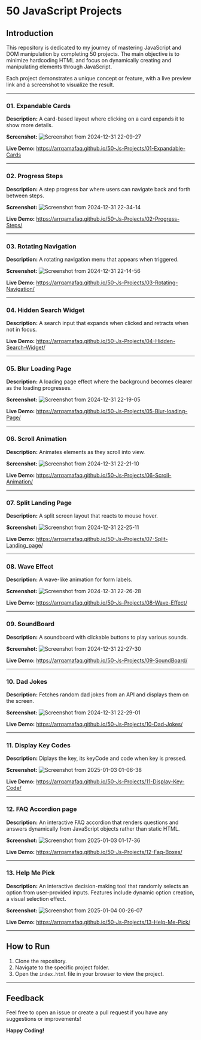 # 50 JavaScript Projects

## Introduction
This repository is dedicated to my journey of mastering JavaScript and DOM manipulation by completing 50 projects. The main objective is to minimize hardcoding HTML and focus on dynamically creating and manipulating elements through JavaScript.

Each project demonstrates a unique concept or feature, with a live preview link and a screenshot to visualize the result.

---


### 01. Expandable Cards
**Description:** A card-based layout where clicking on a card expands it to show more details.

**Screenshot:**
![Screenshot from 2024-12-31 22-09-27](https://github.com/user-attachments/assets/87f521bc-b367-4c1b-9e1d-6b6edc94a556)


**Live Demo:** https://arrqamafaq.github.io/50-Js-Projects/01-Expandable-Cards

---

### 02. Progress Steps
**Description:** A step progress bar where users can navigate back and forth between steps.

**Screenshot:**
![Screenshot from 2024-12-31 22-34-14](https://github.com/user-attachments/assets/ac820a4d-b7b3-4c55-99b5-4efe21fe5f91)


**Live Demo:** https://arrqamafaq.github.io/50-Js-Projects/02-Progress-Steps/

---

### 03. Rotating Navigation
**Description:** A rotating navigation menu that appears when triggered.

**Screenshot:**
![Screenshot from 2024-12-31 22-14-56](https://github.com/user-attachments/assets/ec16d8f8-48d0-4021-ab7e-e1b37ddb3adc)


**Live Demo:** https://arrqamafaq.github.io/50-Js-Projects/03-Rotating-Navigation/

---

### 04. Hidden Search Widget
**Description:** A search input that expands when clicked and retracts when not in focus.



**Live Demo:** https://arrqamafaq.github.io/50-Js-Projects/04-Hidden-Search-Widget/

---

### 05. Blur Loading Page
**Description:** A loading page effect where the background becomes clearer as the loading progresses.

**Screenshot:**
![Screenshot from 2024-12-31 22-19-05](https://github.com/user-attachments/assets/ad318530-5b01-446d-a9fa-a3a8898715e7)


**Live Demo:** https://arrqamafaq.github.io/50-Js-Projects/05-Blur-loading-Page/

---

### 06. Scroll Animation
**Description:** Animates elements as they scroll into view.

**Screenshot:**
![Screenshot from 2024-12-31 22-21-10](https://github.com/user-attachments/assets/7f9cb9a3-cb4f-4a9a-bcf1-b571919fdcf1)


**Live Demo:** https://arrqamafaq.github.io/50-Js-Projects/06-Scroll-Animation/

---

### 07. Split Landing Page
**Description:** A split screen layout that reacts to mouse hover.

**Screenshot:**
![Screenshot from 2024-12-31 22-25-11](https://github.com/user-attachments/assets/bd9d0287-43e8-4f03-9bb0-1bb3cd510554)


**Live Demo:** https://arrqamafaq.github.io/50-Js-Projects/07-Split-Landing_page/

---

### 08. Wave Effect
**Description:** A wave-like animation for form labels.

**Screenshot:**
![Screenshot from 2024-12-31 22-26-28](https://github.com/user-attachments/assets/778452a8-1d07-43b5-9075-de0872a3a0c2)


**Live Demo:** https://arrqamafaq.github.io/50-Js-Projects/08-Wave-Effect/

---

### 09. SoundBoard
**Description:** A soundboard with clickable buttons to play various sounds.

**Screenshot:**
![Screenshot from 2024-12-31 22-27-30](https://github.com/user-attachments/assets/dcbfd367-8ceb-4a8a-bdd7-481da573683b)



**Live Demo:** https://arrqamafaq.github.io/50-Js-Projects/09-SoundBoard/

---

### 10. Dad Jokes
**Description:** Fetches random dad jokes from an API and displays them on the screen.

**Screenshot:**
![Screenshot from 2024-12-31 22-29-01](https://github.com/user-attachments/assets/e44096f0-0a50-4bd4-abc8-ddfa1943e36d)


**Live Demo:** https://arrqamafaq.github.io/50-Js-Projects/10-Dad-Jokes/

---
### 11. Display Key Codes
**Description:** Diplays the key, its keyCode and code when key is pressed.

**Screenshot:**
![Screenshot from 2025-01-03 01-06-38](https://github.com/user-attachments/assets/b2dbdf81-2d96-487a-97e4-cb1ec1b01542)



**Live Demo:** https://arrqamafaq.github.io/50-Js-Projects/11-Display-Key-Code/

---
### 12. FAQ Accordion page
**Description:** An interactive FAQ accordion that renders questions and answers dynamically from JavaScript objects rather than static HTML.

**Screenshot:**
![Screenshot from 2025-01-03 01-17-36](https://github.com/user-attachments/assets/9ffe61a8-2080-4764-b502-94d1695cfcd3)


**Live Demo:** https://arrqamafaq.github.io/50-Js-Projects/12-Faq-Boxes/

---
### 13. Help Me Pick
**Description:** An interactive decision-making tool that randomly selects an option from user-provided inputs. Features include dynamic option creation, a visual selection effect.

**Screenshot:**
![Screenshot from 2025-01-04 00-26-07](https://github.com/user-attachments/assets/bf8e8438-ba94-4221-94d9-a07dd280e686)



**Live Demo:** https://arrqamafaq.github.io/50-Js-Projects/13-Help-Me-Pick/

---

## How to Run
1. Clone the repository.
2. Navigate to the specific project folder.
3. Open the `index.html` file in your browser to view the project.

---

## Feedback
Feel free to open an issue or create a pull request if you have any suggestions or improvements!

**Happy Coding!**


